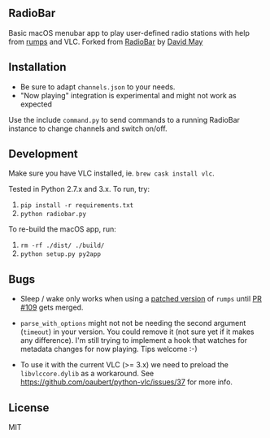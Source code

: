 ## RadioBar

Basic macOS menubar app to play user-defined radio stations with help from [rumps](https://github.com/jaredks/rumps) and VLC. Forked from [RadioBar](https://github.com/wass3r/RadioBar) by [David May](https://github.com/wass3r)

## Installation

- Be sure to adapt `channels.json` to your needs. 
- "Now playing" integration is experimental and might not work as expected

Use the include `command.py` to send commands to a running RadioBar instance to change channels and switch on/off.

## Development

Make sure you have VLC installed, ie. `brew cask install vlc`.

Tested in Python 2.7.x and 3.x. To run, try:
1. `pip install -r requirements.txt`
2. `python radiobar.py`

To re-build the macOS app, run:
1. `rm -rf ./dist/ ./build/`
2. `python setup.py py2app`

## Bugs

- Sleep / wake only works when using a [patched version](https://github.com/mdbraber/rumps) of `rumps` until [PR #109](https://github.com/jaredks/rumps/pull/109) gets merged.

- `parse_with_options` might not not be needing the second argument (`timeout`) in your version. You could remove it (not sure yet if it makes any difference). I'm still trying to implement a hook that watches for metadata changes for now playing. Tips welcome :-)

- To use it with the current VLC (>= 3.x) we need to preload the `libvlccore.dylib` as a workaround. See 
https://github.com/oaubert/python-vlc/issues/37 for more info.

## License
MIT
